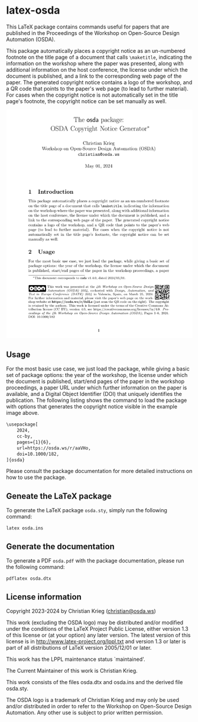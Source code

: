 # latex-osda

This LaTeX package contains commands useful for papers that are published in the
Proceedings of the Workshop on Open-Source Design Automation (OSDA).

This package automatically places a copyright notice as an un-numbered
footnote on the title page of a document that calls ``\maketitle``, indicating
the information on the workshop where the paper was presented, along with
additional information on the host conference, the license under which the
document is published, and a link to the corresponding web page of the paper.
The generated copyright notice contains a logo of the workshop, and a QR code
that points to the paper's web page (to lead to further material). For cases
when the copyright notice is not automatically set in the title page's
footnote, the copyright notice can be set manually as well.

![An example that shows the footnote on the title page](example.png)

## Usage

For the most basic use case, we just load the package, while giving a basic
set of package options: the year of the workshop, the license under which the
document is published, start/end pages of the paper in the workshop
proceedings, a paper URL under which further information on the paper is
available, and a Digital Object Identifier (DOI) that uniquely identifies the
publication. The following listing shows the command to load the package
with options that generates the copyright notice visible in the example image
above.

```
\usepackage[
    2024,
    cc-by,
    pages={1}{6},
    url=https://osda.ws/r/aaVHo,
    doi=10.1000/182,
]{osda}
```

Please consult the package documentation for more detailed instructions on how
to use the package.


## Geneate the LaTeX package

To generate the LaTeX package ``osda.sty``, simply run the following command:

```
latex osda.ins
```

## Generate the documentation

To generate a PDF ``osda.pdf`` with the package documentation, please run the following
command:

```
pdflatex osda.dtx
```

## License information

Copyright 2023-2024 by Christian Krieg (christian@osda.ws)

This work (excluding the OSDA logo) may be distributed and/or modified under the
conditions of the LaTeX Project Public License, either version 1.3 of this
license or (at your option) any later version.  The latest version of this
license is in http://www.latex-project.org/lppl.txt and version 1.3 or later is
part of all distributions of LaTeX version 2005/12/01 or later.

This work has the LPPL maintenance status `maintained'.

The Current Maintainer of this work is Christian Krieg.

This work consists of the files osda.dtx and osda.ins and the derived file
osda.sty.

The OSDA logo is a trademark of Christian Krieg and may only be used and/or
distributed in order to refer to the Workshop on Open-Source Design Automation.
Any other use is subject to prior written permission.
